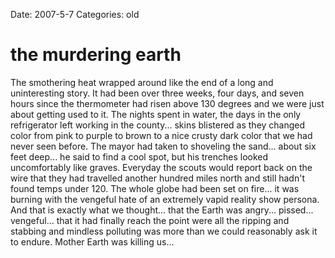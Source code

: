Date: 2007-5-7
Categories: old

# the murdering earth

The smothering heat wrapped around like the end of a long and uninteresting story.  It had been over three weeks, four days, and seven hours since the thermometer had risen above 130 degrees and we were just about getting used to it.  The nights spent in water, the days in the only refrigerator left working in the county... skins blistered as they changed color from pink to purple to brown to a nice crusty dark color that we had never seen before.  The mayor had taken to shoveling the sand... about six feet deep... he said to find a cool spot, but his trenches looked uncomfortably like graves.  Everyday the scouts would report back on the wire that they had travelled another hundred miles north and still hadn't found temps under 120.  The whole globe had been set on fire... it was burning with the vengeful hate of an extremely vapid reality show persona.  And that is exactly what we thought... that the Earth was angry... pissed... vengeful... that it had finally reach the point were all the ripping and stabbing and mindless polluting was more than we could reasonably ask it to endure.  Mother Earth was killing us...
